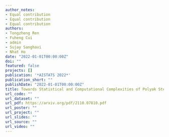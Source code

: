 ```yaml
---
author_notes:
- Equal contribution
- Equal contribution
- Equal contribution
authors:
- Tongzheng Ren
- Fuheng Cui 
- admin
- Sujay Sanghavi
- Nhat Ho
date: "2022-01-01T00:00:00Z"
doi: ""
featured: false
projects: []
publication: '*AISTATS 2022*'
publication_short: ""
publishDate: "2022-01-01T00:00:00Z"
title: Towards Statistical and Computational Complexities of Polyak Step Size Gradient Descent
url_code: ""
url_dataset: ""
url_pdf: https://arxiv.org/pdf/2110.07810.pdf
url_poster: ""
url_project: ""
url_slides: ""
url_source: ""
url_video: ""
---
```


<!--- {{% callout note %}}
Click the *Cite* button above to demo the feature to enable visitors to import publication metadata into their reference management software.
{{% /callout %}}

{{% callout note %}}
Create your slides in Markdown - click the *Slides* button to check out the example.
{{% /callout %}} -->
